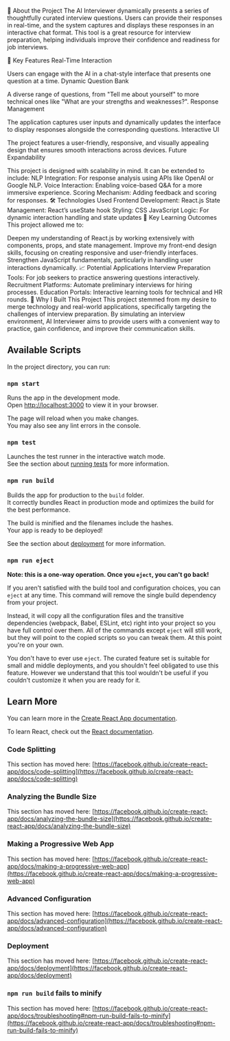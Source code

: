 📖 About the Project
The AI Interviewer dynamically presents a series of thoughtfully curated interview questions. Users can provide their responses in real-time, and the system captures and displays these responses in an interactive chat format. This tool is a great resource for interview preparation, helping individuals improve their confidence and readiness for job interviews.

🔑 Key Features
Real-Time Interaction

Users can engage with the AI in a chat-style interface that presents one question at a time.
Dynamic Question Bank

A diverse range of questions, from "Tell me about yourself" to more technical ones like "What are your strengths and weaknesses?".
Response Management

The application captures user inputs and dynamically updates the interface to display responses alongside the corresponding questions.
Interactive UI

The project features a user-friendly, responsive, and visually appealing design that ensures smooth interactions across devices.
Future Expandability

This project is designed with scalability in mind. It can be extended to include:
NLP Integration: For response analysis using APIs like OpenAI or Google NLP.
Voice Interaction: Enabling voice-based Q&A for a more immersive experience.
Scoring Mechanism: Adding feedback and scoring for responses.
🛠️ Technologies Used
Frontend Development: React.js
State Management: React’s useState hook
Styling: CSS
JavaScript Logic: For dynamic interaction handling and state updates
🎯 Key Learning Outcomes
This project allowed me to:

Deepen my understanding of React.js by working extensively with components, props, and state management.
Improve my front-end design skills, focusing on creating responsive and user-friendly interfaces.
Strengthen JavaScript fundamentals, particularly in handling user interactions dynamically.
📈 Potential Applications
Interview Preparation Tools: For job seekers to practice answering questions interactively.
Recruitment Platforms: Automate preliminary interviews for hiring processes.
Education Portals: Interactive learning tools for technical and HR rounds.
🌟 Why I Built This Project
This project stemmed from my desire to merge technology and real-world applications, specifically targeting the challenges of interview preparation. By simulating an interview environment, AI Interviewer aims to provide users with a convenient way to practice, gain confidence, and improve their communication skills.

## Available Scripts

In the project directory, you can run:

### `npm start`

Runs the app in the development mode.\
Open [http://localhost:3000](http://localhost:3000) to view it in your browser.

The page will reload when you make changes.\
You may also see any lint errors in the console.

### `npm test`

Launches the test runner in the interactive watch mode.\
See the section about [running tests](https://facebook.github.io/create-react-app/docs/running-tests) for more information.

### `npm run build`

Builds the app for production to the `build` folder.\
It correctly bundles React in production mode and optimizes the build for the best performance.

The build is minified and the filenames include the hashes.\
Your app is ready to be deployed!

See the section about [deployment](https://facebook.github.io/create-react-app/docs/deployment) for more information.

### `npm run eject`

**Note: this is a one-way operation. Once you `eject`, you can't go back!**

If you aren't satisfied with the build tool and configuration choices, you can `eject` at any time. This command will remove the single build dependency from your project.

Instead, it will copy all the configuration files and the transitive dependencies (webpack, Babel, ESLint, etc) right into your project so you have full control over them. All of the commands except `eject` will still work, but they will point to the copied scripts so you can tweak them. At this point you're on your own.

You don't have to ever use `eject`. The curated feature set is suitable for small and middle deployments, and you shouldn't feel obligated to use this feature. However we understand that this tool wouldn't be useful if you couldn't customize it when you are ready for it.

## Learn More

You can learn more in the [Create React App documentation](https://facebook.github.io/create-react-app/docs/getting-started).

To learn React, check out the [React documentation](https://reactjs.org/).

### Code Splitting

This section has moved here: [https://facebook.github.io/create-react-app/docs/code-splitting](https://facebook.github.io/create-react-app/docs/code-splitting)

### Analyzing the Bundle Size

This section has moved here: [https://facebook.github.io/create-react-app/docs/analyzing-the-bundle-size](https://facebook.github.io/create-react-app/docs/analyzing-the-bundle-size)

### Making a Progressive Web App

This section has moved here: [https://facebook.github.io/create-react-app/docs/making-a-progressive-web-app](https://facebook.github.io/create-react-app/docs/making-a-progressive-web-app)

### Advanced Configuration

This section has moved here: [https://facebook.github.io/create-react-app/docs/advanced-configuration](https://facebook.github.io/create-react-app/docs/advanced-configuration)

### Deployment

This section has moved here: [https://facebook.github.io/create-react-app/docs/deployment](https://facebook.github.io/create-react-app/docs/deployment)

### `npm run build` fails to minify

This section has moved here: [https://facebook.github.io/create-react-app/docs/troubleshooting#npm-run-build-fails-to-minify](https://facebook.github.io/create-react-app/docs/troubleshooting#npm-run-build-fails-to-minify)

